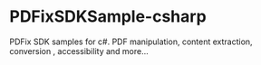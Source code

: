 # PDFixSDKSample-csharp
PDFix SDK samples for c#. PDF manipulation, content extraction, conversion , accessibility and more...
